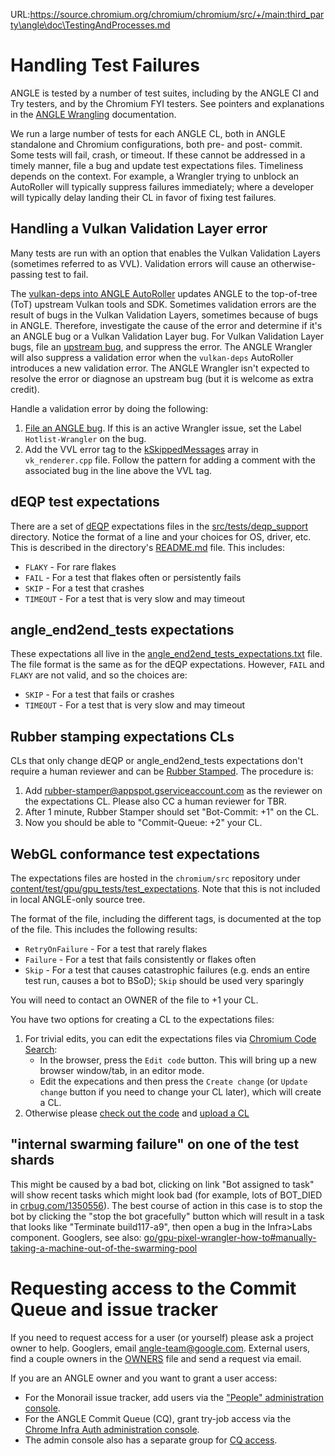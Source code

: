 URL:https://source.chromium.org/chromium/chromium/src/+/main:third_party\angle\doc\TestingAndProcesses.md
# Handling Test Failures

ANGLE is tested by a number of test suites, including by the ANGLE CI and Try testers, and by the
Chromium FYI testers.  See pointers and explanations in the
[ANGLE Wrangling](https://chromium.googlesource.com/angle/angle/+/refs/heads/main/infra/ANGLEWrangling.md) documentation.

We run a large number of tests for each ANGLE CL, both in ANGLE standalone and Chromium
configurations, both pre- and post- commit.  Some tests will fail, crash, or timeout.  If these
cannot be addressed in a timely manner, file a bug and update test expectations files.  Timeliness
depends on the context.  For example, a Wrangler trying to unblock an AutoRoller will typically
suppress failures immediately; where a developer will typically delay landing their CL in favor of
fixing test failures.

## Handling a Vulkan Validation Layer error

Many tests are run with an option that enables the Vulkan Validation Layers (sometimes referred to
as VVL).  Validation errors will cause an otherwise-passing test to fail.

The [vulkan-deps into ANGLE AutoRoller](https://autoroll.skia.org/r/vulkan-deps-angle-autoroll)
updates ANGLE to the top-of-tree (ToT) upstream Vulkan tools and SDK.  Sometimes validation errors
are the result of bugs in the Vulkan Validation Layers, sometimes because of bugs in ANGLE.
Therefore, investigate the cause of the error and determine if it's an ANGLE bug or a Vulkan
Validation Layer bug.  For Vulkan Validation Layer bugs, file an
[upstream bug](https://github.com/KhronosGroup/Vulkan-ValidationLayers/issues/new), and
suppress the error.  The ANGLE Wrangler will also suppress a validation error when the
`vulkan-deps` AutoRoller introduces a new validation error.  The ANGLE Wrangler isn't expected to
resolve the error or diagnose an upstream bug (but it is welcome as extra credit).

Handle a validation error by doing the following:

1. [File an ANGLE bug](http://anglebug.com/new). If this is an active Wrangler issue, set the Label
   `Hotlist-Wrangler` on the bug.
2. Add the VVL error tag to the
   [kSkippedMessages](https://chromium.googlesource.com/angle/angle.git/+/8f8ca06dfb903fcc8517c69142c46c05e618f40d/src/libANGLE/renderer/vulkan/RendererVk.cpp#129)
   array in `vk_renderer.cpp` file.  Follow the pattern for adding a comment with the associated bug
   in the line above the VVL tag.


## dEQP test expectations

There are a set of [dEQP](dEQP.md) expectations files in the
[src/tests/deqp_support](../src/tests/deqp_support) directory.  Notice the format of a line and
your choices for OS, driver, etc.  This is described in the directory's
[README.md](../src/tests/deqp_support/README.md) file.  This includes:
- `FLAKY` - For rare flakes
- `FAIL` - For a test that flakes often or persistently fails
- `SKIP` - For a test that crashes
- `TIMEOUT` - For a test that is very slow and may timeout


## angle_end2end_tests expectations

These expectations all live in the
[angle_end2end_tests_expectations.txt](../src/tests/angle_end2end_tests_expectations.txt) file.  The file format
is the same as for the dEQP expectations.  However, `FAIL` and `FLAKY` are not valid, and so the choices are:
- `SKIP` - For a test that fails or crashes
- `TIMEOUT` - For a test that is very slow and may timeout


## Rubber stamping expectations CLs

CLs that only change dEQP or angle_end2end_tests expectations don't require a human reviewer and can be
[Rubber Stamped](https://chromium.googlesource.com/infra/infra/+/refs/heads/main/go/src/infra/appengine/rubber-stamper/README.md).
The procedure is:
1. Add rubber-stamper@appspot.gserviceaccount.com as the reviewer on the expectations CL. Please also CC a human reviewer for TBR.
2. After 1 minute, Rubber Stamper should set "Bot-Commit: +1" on the CL.
3. Now you should be able to "Commit-Queue: +2" your CL.


## WebGL conformance test expectations

The expectations files are hosted in the `chromium/src` repository under
[content/test/gpu/gpu_tests/test_expectations](https://chromium.googlesource.com/chromium/src/+/refs/heads/main/content/test/gpu/gpu_tests/test_expectations/).
Note that this is not included in local ANGLE-only source tree.

The format of the file, including the different tags, is documented at the top of the file.  This
includes the following results:

- `RetryOnFailure` - For a test that rarely flakes
- `Failure` - For a test that fails consistently or flakes often
- `Skip` - For a test that causes catastrophic failures (e.g. ends an entire test run, causes a bot
   to BSoD); `Skip` should be used very sparingly

You will need to contact an OWNER of the file to +1 your CL.

You have two options for creating a CL to the expectations files:

1. For trivial edits, you can edit the expectations files via
   [Chromium Code Search](https://source.chromium.org/chromium/chromium/src/+/main:content/test/gpu/gpu_tests/test_expectations/):
    - In the browser, press the `Edit code` button.  This will bring up a new browser window/tab,
      in an editor mode.
    - Edit the expecations and then press the `Create change` (or `Update change` button if you
      need to change your CL later), which will create a CL.
2. Otherwise please [check out the code](https://chromium.googlesource.com/chromium/src/+/HEAD/docs/get_the_code.md)
   and [upload a CL](https://chromium.googlesource.com/chromium/src/+/refs/heads/main/docs/contributing.md#Creating-a-change)


## "internal swarming failure" on one of the test shards

This might be caused by a bad bot, clicking on link "Bot assigned to task" will show recent tasks which might look bad
(for example, lots of BOT_DIED in [crbug.com/1350556](https://crbug.com/1350556)). The best course of action in this case is to
stop the bot by clicking the "stop the bot gracefully" button which will result in a task that looks like
"Terminate build117-a9", then open a bug in the Infra>Labs component.
Googlers, see also: [go/gpu-pixel-wrangler-how-to#manually-taking-a-machine-out-of-the-swarming-pool](http://go/gpu-pixel-wrangler-how-to#manually-taking-a-machine-out-of-the-swarming-pool)


# Requesting access to the Commit Queue and issue tracker

If you need to request access for a user (or yourself) please ask a project owner to help. Googlers, email
angle-team@google.com. External users, find a couple owners in the [OWNERS](../OWNERS) file and send a
request via email.

If you are an ANGLE owner and you want to grant a user access:

 * For the Monorail issue tracker, add users via the ["People" administration console][MonorailPeople].
 * For the ANGLE Commit Queue (CQ), grant try-job access via the [Chrome Infra Auth administration console][ChromeAdmin].
 * The admin console also has a separate group for [CQ access][CQAccessAdmin].

[MonorailPeople]: https://bugs.chromium.org/p/angleproject/people/list
[ChromeAdmin]: https://chrome-infra-auth.appspot.com/auth/groups/project-angle-tryjob-access
[CQAccessAdmin]: https://chrome-infra-auth.appspot.com/auth/groups/project-angle-committers
